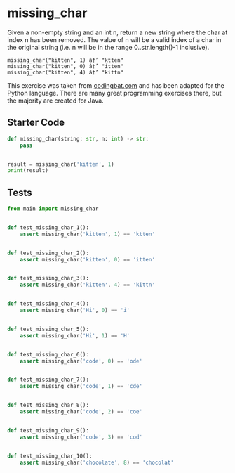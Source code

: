 # missing_char





Given a non-empty string and an int n, return a new string where the char at index n has been removed. The value of n will be a valid index of a char in the original string (i.e. n will be in the range 0..str.length()-1 inclusive).

```
missing_char("kitten", 1) â†’ "ktten"
missing_char("kitten", 0) â†’ "itten"
missing_char("kitten", 4) â†’ "kittn"
```

This exercise was taken from [codingbat.com](https://codingbat.com/prob/p190570) and has been adapted for the Python language. There are many great programming exercises there, but the majority are created for Java.

## Starter Code
```python
def missing_char(string: str, n: int) -> str:
    pass


result = missing_char('kitten', 1)
print(result)
```

## Tests
```python
from main import missing_char


def test_missing_char_1():
    assert missing_char('kitten', 1) == 'ktten'


def test_missing_char_2():
    assert missing_char('kitten', 0) == 'itten'


def test_missing_char_3():
    assert missing_char('kitten', 4) == 'kittn'


def test_missing_char_4():
    assert missing_char('Hi', 0) == 'i'


def test_missing_char_5():
    assert missing_char('Hi', 1) == 'H'


def test_missing_char_6():
    assert missing_char('code', 0) == 'ode'


def test_missing_char_7():
    assert missing_char('code', 1) == 'cde'


def test_missing_char_8():
    assert missing_char('code', 2) == 'coe'


def test_missing_char_9():
    assert missing_char('code', 3) == 'cod'


def test_missing_char_10():
    assert missing_char('chocolate', 8) == 'chocolat'
```
